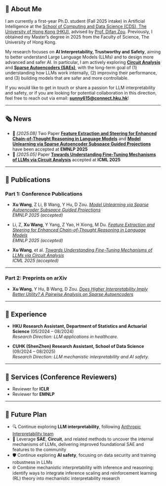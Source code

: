 
<span class="anchor" id="about-me"></span>

## 👋 About Me

I am currently a first-year Ph.D. student (Fall 2025 intake) in Artificial Intelligence at the [School of Computing and Data Science (CDS), The University of Hong Kong (HKU)](https://www.cds.hku.hk/), advised by [Prof. Difan Zou](https://difanzou.github.io/). Previously, I obtained my Master’s degree in 2025 from the Faculty of Science, The University of Hong Kong.

My research focuses on **AI Interpretability, Trustworthy and Safety**, aiming to better understand Large Language Models (LLMs) and to design more advanced and safer AI. In particular, I am actively exploring [**Circuit Analysis**](https://arxiv.org/abs/2502.11812) and [**Sparse Autoencoders (SAEs)**](https://arxiv.org/abs/2510.03659), with the long-term goal of (1) understanding how LLMs work internally, (2) improving their performance, and (3) building models that are safer and more controllable.

If you would like to get in touch or share a passion for LLM interpretability and safety, or if you are looking for potential collaboration in this direction, feel free to reach out via email: **sunny615@connect.hku.hk**!


---

<span class="anchor" id="news"></span>

## 🗞️ News

- 📝 *[2025.08]* Two Paper [**Feature Extraction and Steering for Enhanced Chain-of-Thought Reasoning in Language Models**](https://arxiv.org/abs/2505.15634) and [**Model Unlearning via Sparse Autoencoder Subspace Guided Projections**](https://arxiv.org/abs/2505.24428) have been accepted at **EMNLP 2025**
- 📝 *[2025.05]* Paper [**Towards Understanding Fine-Tuning Mechanisms of LLMs via Circuit Analysis**](https://arxiv.org/abs/2502.11812) accepted at **ICML 2025**

---

<span class="anchor" id="publications"></span>

## 📄 Publications

### Part 1: Conference Publications

- **Xu Wang**, Z Li, B Wang, Y Hu, D Zou. *[Model Unlearning via Sparse Autoencoder Subspace Guided Projections](https://arxiv.org/abs/2505.24428)*  
  _EMNLP 2025 (accepted)_

- Li, Z, **Xu Wang**, Y Yang, Z Yao, H Xiong, M Du. *[Feature Extraction and Steering for Enhanced Chain-of-Thought Reasoning in Language Models](https://arxiv.org/abs/2505.15634)*  
  _EMNLP 2025 (accepted)_

- **Xu Wang**, et al. *[Towards Understanding Fine-Tuning Mechanisms of LLMs via Circuit Analysis](https://arxiv.org/abs/2502.11812)*  
  _ICML 2025 (accepted)_

---

### Part 2: Preprints on arXiv

- **Xu Wang**, Y Hu, B Wang, D Zou. *[Does Higher Interpretability Imply Better Utility? A Pairwise Analysis on Sparse Autoencoders](https://arxiv.org/abs/2510.03659)*  

---

<span class="anchor" id="experience"></span>

## 🔬 Experience

- **HKU Research Assistant, Department of Statistics and Actuarial Science** (05/2024 – 08/2024)  
  _Research Direction: LLM applications in healthcare._

- **CUHK (ShenZhen) Research Assistant, School of Data Science** (09/2024 – 08/2025)  
  _Research Direction: LLM mechanistic interpretability and AI safety._


---

<span class="anchor" id="services"></span>

## 🧩 Services (Conference Reviewers)

- Reviewer for **ICLR**
- Reviewer for **EMNLP**

---

<span class="anchor" id="future-plan"></span>

## 🧭 Future Plan

- 🔍 Continue exploring **LLM interpretability**, following [Anthropic Interpretability team](https://www.anthropic.com/research#interpretability)
- 🧠 Leverage **SAE**, **Circuit**, and related methods to uncover the internal mechanisms of LLMs, delivering improved foundational SAE and features to the community
- 🛡️ Continue exploring **AI safety**, focusing on data security and training robustness in LLMs
- 🌐 Combine mechanistic interpretability with inference and reasoning: identify ways to integrate inference scaling and reinforcement learning (RL) theory into mechanistic interpretability research



